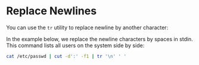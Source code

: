 # Replace Newlines

You can use the `tr` utility to replace newline by another character:

In the example below, we replace the newline characters by spaces in stdin. This command lists all users on the system side by side:

```bash
cat /etc/passwd | cut -d':' -f1 | tr '\n' ' '
```

